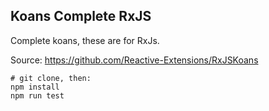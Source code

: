 ## Koans Complete RxJS

Complete koans, these are for RxJs. 

Source: https://github.com/Reactive-Extensions/RxJSKoans


```
# git clone, then:
npm install
npm run test
```